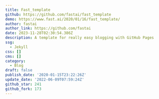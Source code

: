 ```yaml
---
title: Fast_template
github: https://github.com/fastai/fast_template
demo: https://www.fast.ai/2020/01/16/fast_template/
author: fastai
author_link: https://github.com/fastai
date: 2023-11-28T02:30:54.386Z
description: A template for really easy blogging with GitHub Pages
ssg:
  - Jekyll
css: []
cms: []
category:
  - Blog
draft: false
publish_date: '2020-01-15T23:22:26Z'
update_date: '2022-06-09T07:59:24Z'
github_star: 241
github_fork: 173
---
```


